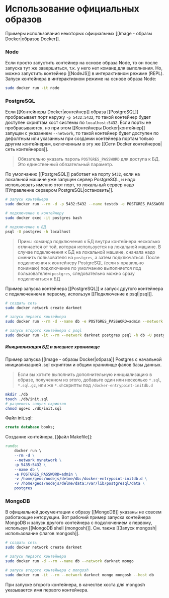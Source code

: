 # Использование официальных образов

Примеры использования некоторых официальных [[Image - образы Docker|образов Docker]].

### Node
Если просто запустить контейнер на основе образа Node, то он после запуска тут же завершиться, т.к. у него нет команд для выполнения. Но, можно запустить контейнер  [[NodeJS]] в интерактивном режиме (REPL).
Запуск контейнера в интерактивном режиме на основе образа Node:
```bash
sudo docker run -it node
```

### PostgreSQL

Если [[Контейнеры Docker|контейнер]]  образа [[PostgreSQL]] пробрасывает порт наружу `-p 5432:5432`, то такой контейнер будет доступен скриптам хост системы по `localhost:5432`. Если порты не пробрасываются, но при этом [[Контейнеры Docker|контейнер]] запущен с указанием `--network`, то такой контейнер будет доступен по дефолтным или указанным при создании контейнера портам только другим контейнерам, включенным в эту же [[Сети Docker контейнеров|сеть контейнеров]].

>Обязательно указать пароль `POSTGRES_PASSWORD` для доступа к БД. Это единственный обязательный параметр.


По умолчанию [[PostgreSQL]] работает на порту `5432`, если на локальной машине уже запущен сервер PostgreSQL, и надо использовать именно этот порт, то локальный сервер надо [[Управление сервером PostgreSQL|остановить]]. 
```bash
# запуск контейнера
sudo docker run --rm -d -p 5432:5432 --name testdb -e POSTGRES_PASSWORD=secretpass postgres

# подключение к контейнеру
sudo docker exec -it postgres bash

# подключение к БД
psql -U postgres -h localhost
```

>Прим.: команда подключения к БД внутри контейнера несколько отличается от той, которая используется на локальной машине. В случае подключения к БД на локальной машине, сначала надо сменить пользователя на `postgres`, а затем подключаться. После подключения к контейнеру PostgreSQL (если я правильно понимаю) подключение по умолчанию выполняется под пользователем `postgres`, следовательно можно сразу подключаться к БД

Пример запуска контейнера [[PostgreSQL]] и запуск другого контейнера с подключением к первому, используя [[Подключение к psql|psql]].

```bash
# создать сеть
sudo docker network create darknet

# запуск первого контейнера
sudo docker run --rm -d --name db -e POSTGRES_PASSWORD=admin --network darknet postgres

# запуск второго контейнера с psql
sudo docker run -it --rm --network darknet postgres psql -h db -U postgres
```

##### Инициализация БД и внешнее хранилище

Пример запуска [[Image - образы Docker|образа]] Postgres с начальной инициализацией .sql скриптом и общим хранилище фалов базы данных.

>Если вы хотите выполнить дополнительную инициализацию в образе, полученном из этого, добавьте один или несколько `*.sql`, `*.sql.gz`, или же `*.sh`скрипты под `/docker-entrypoint-initdb.d`

```bash
mkdir ./db
touch ./db/init.sql
# разрешить запуск скриптов
chmod ugo+x ./db/init.sql
```

Файл init.sql:
```sql
create database books;
```

Создание контейнера, [[файл Makefile]]:
```Makefile
rundb:
	docker run \
	--rm -d \
	--network mynetwork \
	-p 5435:5432 \
	--name db \
	-e POSTGRES_PASSWORD=admin \
	-v /home/geos/nodejs/delme/db:/docker-entrypoint-initdb.d \
	-v /home/geos/nodejs/delme/data:/var/lib/postgresql/data \
	postgres
```

### MongoDB

В официальной документации к образу [[MongoDB]] указаны не совсем работающие интсрукции. Вот рабочий пример запуска контейнера MongoDB и запуск другого контейнера с подключением к первому, используя [[MongoDB shell (mongosh)]]. Cм. также [[Запуск mongosh|использование флагов mongosh]].

```bash
# создать сеть
sudo docker network create darknet

# запуск первого контейнера
sudo docker run -d --rm --name db --network darknet mongo

# запуск второго контейнера с mongosh
sudo docker run -it --rm --network darknet mongo mongosh --host db
```

При запуске второго контейнера, в качестве хоста для mongosh указывается имя первого контейнера.

